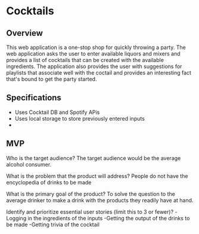# Cocktails
## Overview
This web application is a one-stop shop for quickly throwing a party. The web application asks the user to enter available liquors and mixers and provides a list of cocktails that can be created with the available ingredients. The application also provides the user with suggestions for playlists that associate well with the coctail and provides an interesting fact that's bound to get the party started.

## Specifications
* Uses Cocktail DB and Spotify APis 
* Uses local storage to store previously entered inputs
*

## MVP
Who is the target audience?
The target audience would be the average alcohol consumer. 

What is the problem that the product will address?
People do not have the encyclopedia of drinks to be made

What is the primary goal of the product?
To solve the question to the average drinker to make a drink with the products they readily have at hand.

Identify and prioritize essential user stories (limit this to 3 or fewer)?
-Logging in the ingredients of the inputs
-Getting the output of the drinks to be made
-Getting trivia of the cocktail
